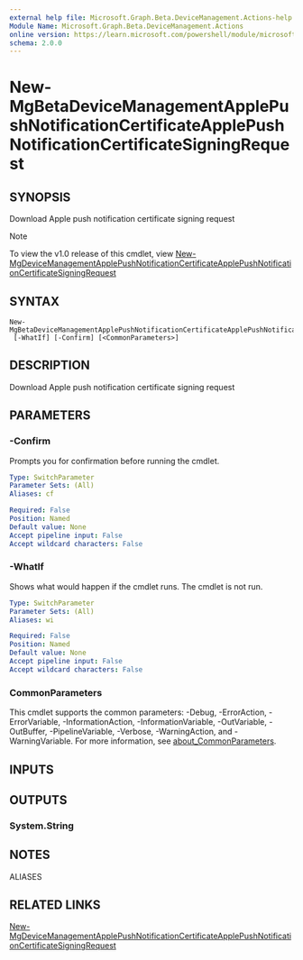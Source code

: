 ```yaml
---
external help file: Microsoft.Graph.Beta.DeviceManagement.Actions-help.xml
Module Name: Microsoft.Graph.Beta.DeviceManagement.Actions
online version: https://learn.microsoft.com/powershell/module/microsoft.graph.beta.devicemanagement.actions/new-mgbetadevicemanagementapplepushnotificationcertificateapplepushnotificationcertificatesigningrequest
schema: 2.0.0
---
```


# New-MgBetaDeviceManagementApplePushNotificationCertificateApplePushNotificationCertificateSigningRequest

## SYNOPSIS
Download Apple push notification certificate signing request

> [!NOTE]
> To view the v1.0 release of this cmdlet, view [New-MgDeviceManagementApplePushNotificationCertificateApplePushNotificationCertificateSigningRequest](/powershell/module/Microsoft.Graph.DeviceManagement.Actions/New-MgDeviceManagementApplePushNotificationCertificateApplePushNotificationCertificateSigningRequest?view=graph-powershell-v1.0)

## SYNTAX

```
New-MgBetaDeviceManagementApplePushNotificationCertificateApplePushNotificationCertificateSigningRequest
 [-WhatIf] [-Confirm] [<CommonParameters>]
```

## DESCRIPTION
Download Apple push notification certificate signing request

## PARAMETERS

### -Confirm
Prompts you for confirmation before running the cmdlet.

```yaml
Type: SwitchParameter
Parameter Sets: (All)
Aliases: cf

Required: False
Position: Named
Default value: None
Accept pipeline input: False
Accept wildcard characters: False
```

### -WhatIf
Shows what would happen if the cmdlet runs.
The cmdlet is not run.

```yaml
Type: SwitchParameter
Parameter Sets: (All)
Aliases: wi

Required: False
Position: Named
Default value: None
Accept pipeline input: False
Accept wildcard characters: False
```

### CommonParameters
This cmdlet supports the common parameters: -Debug, -ErrorAction, -ErrorVariable, -InformationAction, -InformationVariable, -OutVariable, -OutBuffer, -PipelineVariable, -Verbose, -WarningAction, and -WarningVariable. For more information, see [about_CommonParameters](http://go.microsoft.com/fwlink/?LinkID=113216).

## INPUTS

## OUTPUTS

### System.String
## NOTES

ALIASES

## RELATED LINKS
[New-MgDeviceManagementApplePushNotificationCertificateApplePushNotificationCertificateSigningRequest](/powershell/module/Microsoft.Graph.DeviceManagement.Actions/New-MgDeviceManagementApplePushNotificationCertificateApplePushNotificationCertificateSigningRequest?view=graph-powershell-v1.0)

